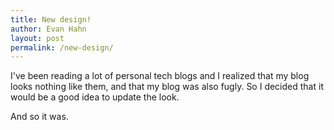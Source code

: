 ```yaml
---
title: New design!
author: Evan Hahn
layout: post
permalink: /new-design/
---
```

I've been reading a lot of personal tech blogs and I realized that my blog looks nothing like them, and that my blog was also fugly. So I decided that it would be a good idea to update the look.

And so it was.
